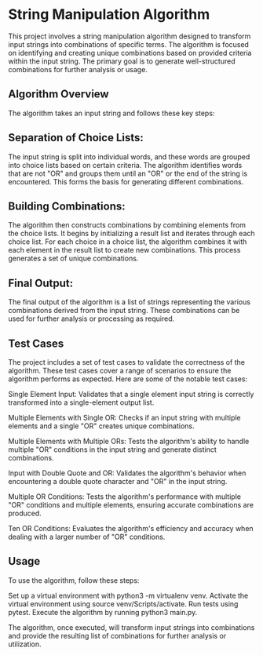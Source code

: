 
# String Manipulation Algorithm
This project involves a string manipulation algorithm designed to transform input strings into combinations of specific terms. The algorithm is focused on identifying and creating unique combinations based on provided criteria within the input string. The primary goal is to generate well-structured combinations for further analysis or usage.

## Algorithm Overview
The algorithm takes an input string and follows these key steps:

## Separation of Choice Lists: 
The input string is split into individual words, and these words are grouped into choice lists based on certain criteria. The algorithm identifies words that are not "OR" and groups them until an "OR" or the end of the string is encountered. This forms the basis for generating different combinations.

## Building Combinations: 
The algorithm then constructs combinations by combining elements from the choice lists. It begins by initializing a result list and iterates through each choice list. For each choice in a choice list, the algorithm combines it with each element in the result list to create new combinations. This process generates a set of unique combinations.

## Final Output: 
The final output of the algorithm is a list of strings representing the various combinations derived from the input string. These combinations can be used for further analysis or processing as required.

## Test Cases
The project includes a set of test cases to validate the correctness of the algorithm. These test cases cover a range of scenarios to ensure the algorithm performs as expected. Here are some of the notable test cases:

Single Element Input: Validates that a single element input string is correctly transformed into a single-element output list.

Multiple Elements with Single OR: Checks if an input string with multiple elements and a single "OR" creates unique combinations.

Multiple Elements with Multiple ORs: Tests the algorithm's ability to handle multiple "OR" conditions in the input string and generate distinct combinations.

Input with Double Quote and OR: Validates the algorithm's behavior when encountering a double quote character and "OR" in the input string.

Multiple OR Conditions: Tests the algorithm's performance with multiple "OR" conditions and multiple elements, ensuring accurate combinations are produced.

Ten OR Conditions: Evaluates the algorithm's efficiency and accuracy when dealing with a larger number of "OR" conditions.

## Usage
To use the algorithm, follow these steps:

Set up a virtual environment with python3 -m virtualenv venv.
Activate the virtual environment using source venv/Scripts/activate.
Run tests using pytest.
Execute the algorithm by running python3 main.py.

The algorithm, once executed, will transform input strings into combinations and provide the resulting list of combinations for further analysis or utilization.
